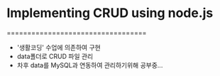 # Implementing CRUD using node.js

==================================

* '생활코딩' 수업에 의존하여 구현
* data폴더로 CRUD 파일 관리
* 차후 data를 MySQL과 연동하여 관리하기위해 공부중...